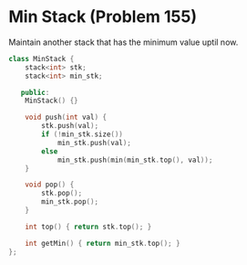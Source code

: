 # Min Stack (Problem 155)

Maintain another stack that has the minimum value uptil now.

```cpp
class MinStack {
    stack<int> stk;
    stack<int> min_stk;

   public:
    MinStack() {}

    void push(int val) {
        stk.push(val);
        if (!min_stk.size())
            min_stk.push(val);
        else
            min_stk.push(min(min_stk.top(), val));
    }

    void pop() {
        stk.pop();
        min_stk.pop();
    }

    int top() { return stk.top(); }

    int getMin() { return min_stk.top(); }
};
```
